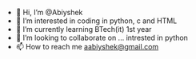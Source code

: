- 👋 Hi, I’m @Abiyshek
- 👀 I’m interested in coding in python, c and HTML
- 🌱 I’m currently learning BTech(it) 1st year
- 💞️ I’m looking to collaborate on ... intrested in  python
- 📫 How to reach me aabiyshek@gmail.com

<!---
Abiyshek/Abiyshek is a ✨ special ✨ repository because its `README.md` (this file) appears on your GitHub profile.
You can click the Preview link to take a look at your changes.
--->
